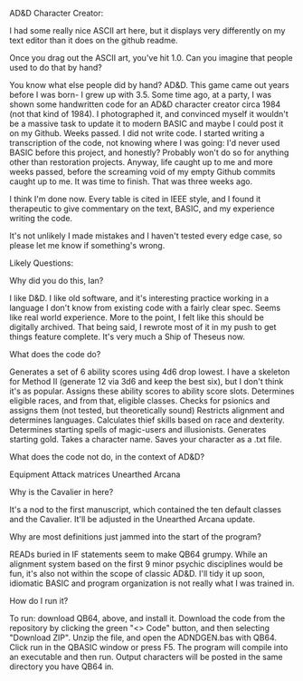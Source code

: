 AD&D Character Creator:

I had some really nice ASCII art here, but it displays very differently on my text editor than it does on the github readme.                      
                                                                                                                                              
Once you drag out the ASCII art, you've hit 1.0. Can you imagine that people used to do that by hand? 

You know what else people did by hand? AD&D. This game came out years before I was born- I grew up with 3.5. Some time ago, at a party, I was shown some handwritten code for an AD&D character creator circa 1984 (not that kind of 1984). I photographed it, and convinced myself it wouldn't be a massive task to update it to modern BASIC and maybe I could post it on my Github. Weeks passed. I did not write code. I started writing a transcription of the code, not knowing where I was going: I'd never used BASIC before this project, and honestly? Probably won't do so for anything other than restoration projects. Anyway, life caught up to me and more weeks passed, before the screaming void of my empty Github commits caught up to me. It was time to finish. That was three weeks ago.

I think I'm done now. Every table is cited in IEEE style, and I found it therapeutic to give commentary on the text, BASIC, and my experience writing the code. 

It's not unlikely I made mistakes and I haven't tested every edge case, so please let me know if something's wrong.

Likely Questions:

Why did you do this, Ian?

I like D&D. I like old software, and it's interesting practice working in a language I don't know from existing code with a fairly clear spec. Seems like real world experience. More to the point, I felt like this should be digitally archived. That being said, I rewrote most of it in my push to get things feature complete. It's very much a Ship of Theseus now.  

What does the code do?

Generates a set of 6 ability scores using 4d6 drop lowest. I have a skeleton for Method II (generate 12 via 3d6 and keep the best six), but I don't think it's as popular.
Assigns these ability scores to ability score slots. 
Determines eligible races, and from that, eligible classes.
Checks for psionics and assigns them (not tested, but theoretically sound)
Restricts alignment and determines languages.
Calculates thief skills based on race and dexterity.
Determines starting spells of magic-users and illusionists.
Generates starting gold.
Takes a character name.
Saves your character as a .txt file.

What does the code not do, in the context of AD&D?

Equipment
Attack matrices
Unearthed Arcana

Why is the Cavalier in here? 

It's a nod to the first manuscript, which contained the ten default classes and the Cavalier. It'll be adjusted in the Unearthed Arcana update.

Why are most definitions just jammed into the start of the program?

READs buried in IF statements seem to make QB64 grumpy. While an alignment system based on the first 9 minor psychic disciplines would be fun, it's also not within the scope of classic AD&D. I'll tidy it up soon, idiomatic BASIC and program organization is not really what I was trained in.  

How do I run it?

To run: download QB64, above, and install it. Download the code from the repository by clicking the green "<> Code" button, and then selecting "Download ZIP". Unzip the file, and open the ADNDGEN.bas with QB64. Click run in the QBASIC window or press F5. The program will compile into an executable and then run. Output characters will be posted in the same directory you have QB64 in.